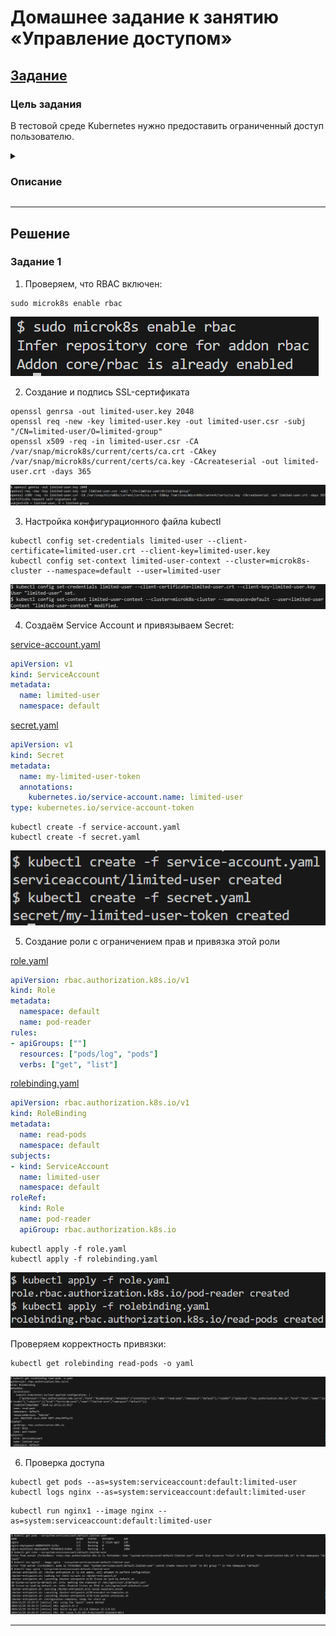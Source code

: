# Домашнее задание к занятию «Управление доступом»

## [Задание](https://github.com/netology-code/kuber-homeworks/blob/1251f3685694d0e28a985cf4464ef8b94e9ccc09/2.4/2.4.md)

### Цель задания

В тестовой среде Kubernetes нужно предоставить ограниченный доступ пользователю.

<details><summary>

### Описание

</summary>

------

### Задание 1. Создайте конфигурацию для подключения пользователя
1. Создайте и подпишите SSL-сертификат для подключения к кластеру.
2. Настройте конфигурационный файл kubectl для подключения.
3. Создайте роли и все необходимые настройки для пользователя.
4. Предусмотрите права пользователя. Пользователь может просматривать логи подов и их конфигурацию (kubectl logs pod <pod_id>, kubectl describe pod <pod_id>).
5. Предоставьте манифесты и скриншоты и/или вывод необходимых команд.

------

### Правила приёма работы
1. Домашняя работа оформляется в своём Git-репозитории в файле README.md. Выполненное домашнее задание пришлите ссылкой на .md-файл в вашем репозитории.
2. Файл README.md должен содержать скриншоты вывода необходимых команд kubectl, скриншоты результатов.
3. Репозиторий должен содержать тексты манифестов или ссылки на них в файле README.md.

</details>

---

## Решение

### Задание 1

1. Проверяем, что RBAC включен:

```shell
sudo microk8s enable rbac
```

![RBAC](img/RBAC.png)

2. Создание и подпись SSL-сертификата

```shell
openssl genrsa -out limited-user.key 2048
openssl req -new -key limited-user.key -out limited-user.csr -subj "/CN=limited-user/O=limited-group"
openssl x509 -req -in limited-user.csr -CA /var/snap/microk8s/current/certs/ca.crt -CAkey /var/snap/microk8s/current/certs/ca.key -CAcreateserial -out limited-user.crt -days 365
```

![SSL](img/SSL.png)

3. Настройка конфигурационного файла kubectl

```shell
kubectl config set-credentials limited-user --client-certificate=limited-user.crt --client-key=limited-user.key
kubectl config set-context limited-user-context --cluster=microk8s-cluster --namespace=default --user=limited-user
```

![kubectl](img/kubectl.png)

4. Создаём Service Account и привязываем Secret:

[service-account.yaml](./kube_manifests/service-account.yaml)
```yaml
apiVersion: v1
kind: ServiceAccount
metadata:
  name: limited-user
  namespace: default

```

[secret.yaml](./kube_manifests/secret.yaml)
```yaml
apiVersion: v1
kind: Secret
metadata:
  name: my-limited-user-token
  annotations:
    kubernetes.io/service-account.name: limited-user
type: kubernetes.io/service-account-token

```

```shell
kubectl create -f service-account.yaml
kubectl create -f secret.yaml
```

![SA+Secret](img/SA+Secret.png)

5. Создание роли с ограничением прав и привязка этой роли

[role.yaml](./kube_manifests/role.yaml)
```yaml
apiVersion: rbac.authorization.k8s.io/v1
kind: Role
metadata:
  namespace: default
  name: pod-reader
rules:
- apiGroups: [""]
  resources: ["pods/log", "pods"]
  verbs: ["get", "list"]

```

[rolebinding.yaml](./kube_manifests/rolebinding.yaml)
```yaml
apiVersion: rbac.authorization.k8s.io/v1
kind: RoleBinding
metadata:
  name: read-pods
  namespace: default
subjects:
- kind: ServiceAccount
  name: limited-user
  namespace: default
roleRef:
  kind: Role
  name: pod-reader
  apiGroup: rbac.authorization.k8s.io

```

```shell
kubectl apply -f role.yaml
kubectl apply -f rolebinding.yaml
```

![role+RB](img/role+RB.png)

Проверяем корректность привязки:
```shell
kubectl get rolebinding read-pods -o yaml
```

![RB check](img/RB_check.png)

6. Проверка доступа
```shell
kubectl get pods --as=system:serviceaccount:default:limited-user
kubectl logs nginx --as=system:serviceaccount:default:limited-user
```
```shell
kubectl run nginx1 --image nginx --as=system:serviceaccount:default:limited-user
```

![check](img/check.png)

---